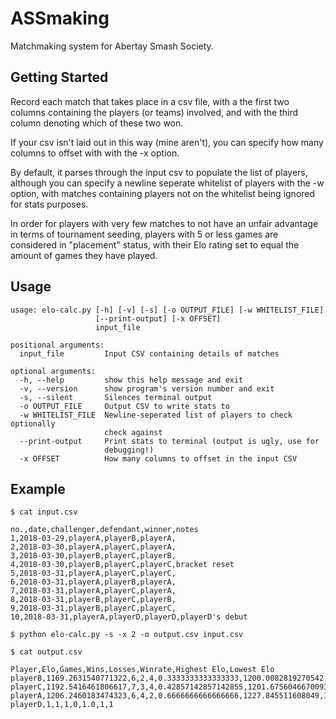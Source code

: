 # ASSmaking

Matchmaking system for Abertay Smash Society.

## Getting Started

Record each match that takes place in a csv file, with a the first two columns containing the players (or teams) involved, and with the third column denoting which of these two won.

If your csv isn't laid out in this way (mine aren't), you can specify how many columns to offset with with the -x option.

By default, it parses through the input csv to populate the list of players, although you can specify a newline seperate whitelist of players with the -w option, with matches containing players not on the whitelist being ignored for stats purposes.

In order for players with very few matches to not have an unfair advantage in terms of tournament seeding, players with 5 or less games are considered in "placement" status, with their Elo rating set to equal the amount of games they have played.

## Usage

```
usage: elo-calc.py [-h] [-v] [-s] [-o OUTPUT_FILE] [-w WHITELIST_FILE]
                   [--print-output] [-x OFFSET]
                   input_file

positional arguments:
  input_file         Input CSV containing details of matches

optional arguments:
  -h, --help         show this help message and exit
  -v, --version      show program's version number and exit
  -s, --silent       Silences terminal output
  -o OUTPUT_FILE     Output CSV to write stats to
  -w WHITELIST_FILE  Newline-seperated list of players to check optionally
                     check against
  --print-output     Print stats to terminal (output is ugly, use for
                     debugging!)
  -x OFFSET          How many columns to offset in the input CSV
```

## Example

```
$ cat input.csv

no.,date,challenger,defendant,winner,notes
1,2018-03-29,playerA,playerB,playerA,
2,2018-03-30,playerA,playerC,playerA,
3,2018-03-30,playerB,playerC,playerB,
4,2018-03-30,playerB,playerC,playerC,bracket reset
5,2018-03-31,playerA,playerC,playerC,
6,2018-03-31,playerA,playerB,playerA,
7,2018-03-31,playerA,playerC,playerA,
8,2018-03-31,playerB,playerC,playerB,
9,2018-03-31,playerB,playerC,playerC,
10,2018-03-31,playerA,playerD,playerD,playerD's debut

$ python elo-calc.py -s -x 2 -o output.csv input.csv

$ cat output.csv

Player,Elo,Games,Wins,Losses,Winrate,Highest Elo,Lowest Elo
playerB,1169.2631540771322,6,2,4,0.3333333333333333,1200.0082819270542,1169.2631540771322
playerC,1192.5416461806617,7,3,4,0.42857142857142855,1201.6756046670093,1171.4550509140513
playerA,1206.2460183474323,6,4,2,0.6666666666666666,1227.845511608049,1200
playerD,1,1,1,0,1.0,1,1
```
